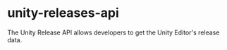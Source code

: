 # unity-releases-api
The Unity Release API allows developers to get the Unity Editor's release data.
